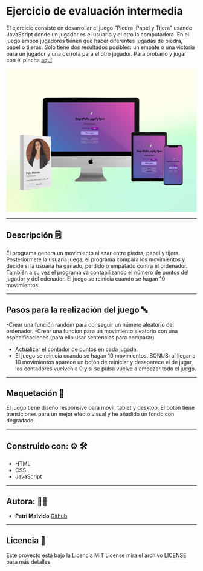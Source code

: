 # Ejercicio de evaluación intermedia

El ejercicio consiste en desarrollar el juego "Piedra ,Papel y Tijera" usando JavaScript donde un jugador es el usuario y el otro la computadora. En el juego ambos jugadores tienen que hacer diferentes jugadas de piedra, papel o tijeras. Solo tiene dos resultados posibles: un empate o una victoria para un jugador y una derrota para el otro jugador. Para probarlo y jugar con él pincha [aquí](http://beta.adalab.es/modulo-2-evaluacion-intermedia-PatriMalvido/)

![imagen de la app](images/mockup-2evaluacionintermedia.png)

----------------------------------------
## Descripción :spiral_notepad:

El programa genera un movimiento al azar entre piedra, papel y tijera. Posteriormete la usuaria juega, el programa compara los movimientos y decide si la usuaria ha ganado, perdido o empatado contra el ordenador. También a su vez el programa va contabilizando el número de puntos del jugador y del odenador. El juego se reinicia cuando se hagan 10 movimientos.

----------------------------------------

## Pasos para la realización del juego :abc:

-Crear una función random para conseguir un número aleatorio del ordenador.
-Crear una funcion para un movimiento aleatorio con una especificaciones (para ello usar sentencias para comparar)
- Actualizar el contador de puntos en cada jugada.
- El juego se reinicia cuando se hagan 10 movimientos.
BONUS: al llegar a 10 movimientos aparece un botón de reiniciar y desaparece el de jugar, los contadores vuelven a 0 y si se pulsa vuelve a empezar todo el juego.

---------------------------------------------

## Maquetación :art:

El juego tiene diseño responsive para móvil, tablet y desktop. El botón tiene transiciones para un mejor efecto visual y he añadido un fondo con degradado.

--------------------------------------------

## Construido con: :gear: :hammer_and_wrench:

- HTML
- CSS 
- JavaScript

----------------------------------

## Autora: :woman_technologist:

- **Patri Malvido** [Github](https://github.com/PatriMalvido)

-----------------------------------

## Licencia  📄 

Este proyecto está bajo la Licencia MIT License mira el archivo [LICENSE](LICENSE) para más detalles